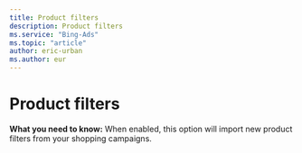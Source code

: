```yaml
---
title: Product filters
description: Product filters
ms.service: "Bing-Ads"
ms.topic: "article"
author: eric-urban
ms.author: eur
---
```


# Product filters

**What you need to know:**     When enabled, this option will import new product filters from your shopping campaigns.


